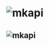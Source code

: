 # ![mkapi](ecodam_py.compare_ecodam_atac|plain|link|sourcelink)

## ![mkapi](ecodam_py.compare_ecodam_atac.put_on_even_grounds||link|sourcelink)
